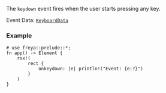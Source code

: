 The `keydown` event fires when the user starts pressing any key.

Event Data: [`KeyboardData`](crate::events::KeyboardData)

### Example

```rust, no_run
# use freya::prelude::*;
fn app() -> Element {
    rsx!(
        rect {
            onkeydown: |e| println!("Event: {e:?}")
        }
    )
}
```
